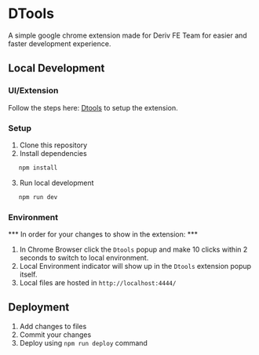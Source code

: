 # DTools

A simple google chrome extension made for Deriv FE Team for easier and faster development experience.

## Local Development

### UI/Extension

Follow the steps here: [Dtools](https://github.com/prince-deriv/dtools-production) to setup the extension.

### Setup

1. Clone this repository
2. Install dependencies

```sh
   npm install 
```

3. Run local development

```sh
   npm run dev
```

### Environment
 *** In order for your changes to show in the extension: ***

1. In Chrome Browser click the `Dtools` popup and make 10 clicks within 2 seconds to switch to local environment.
2. Local Environment indicator will show up in the `Dtools` extension popup itself.
3. Local files are hosted in `http://localhost:4444/`


## Deployment

1. Add changes to files
2. Commit your changes
3. Deploy using `npm run deploy` command


